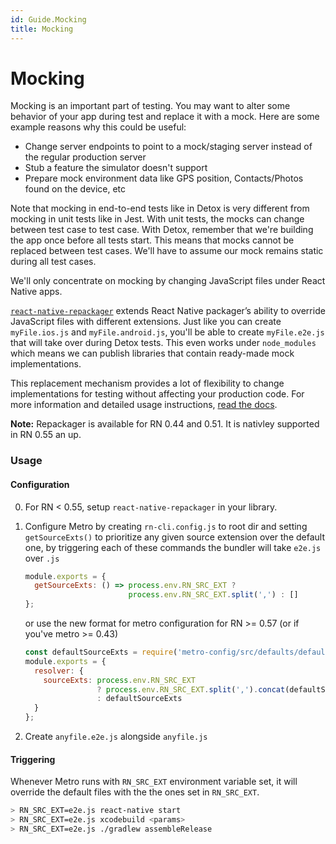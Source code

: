 ```yaml
---
id: Guide.Mocking
title: Mocking
---
```


# Mocking 

Mocking is an important part of testing. You may want to alter some behavior of your app during test and replace it with a mock. Here are some example reasons why this could be useful:

* Change server endpoints to point to a mock/staging server instead of the regular production server
* Stub a feature the simulator doesn't support
* Prepare mock environment data like GPS position, Contacts/Photos found on the device, etc

Note that mocking in end-to-end tests like in Detox is very different from mocking in unit tests like in Jest. With unit tests, the mocks can change between test case to test case. With Detox, remember that we're building the app once before all tests start. This means that mocks cannot be replaced between test cases. We'll have to assume our mock remains static during all test cases.

We'll only concentrate on mocking by changing JavaScript files under React Native apps.

[`react-native-repackager`](https://github.com/wix/react-native-repackager) extends React Native packager’s ability to override JavaScript files with different extensions. Just like you can create `myFile.ios.js` and `myFile.android.js`, you'll be able to create `myFile.e2e.js` that will take over during Detox tests. This even works under `node_modules` which means we can publish libraries that contain ready-made mock implementations.

This replacement mechanism provides a lot of flexibility to change implementations for testing without affecting your production code. For more information and detailed usage instructions, [read the docs](https://github.com/wix/react-native-repackager/blob/master/README.md).

**Note:** Repackager is available for RN 0.44 and 0.51. It is nativley supported in RN 0.55 an up.


### Usage

#### Configuration
0. For RN < 0.55, setup `react-native-repackager` in your library.
1. Configure Metro by creating `rn-cli.config.js` to root dir and setting `getSourceExts()` to prioritize any given source extension over the default one, by triggering each of these commands the bundler will take `e2e.js` over `.js`

    ```js
    module.exports = {
      getSourceExts: () => process.env.RN_SRC_EXT ? 
                           process.env.RN_SRC_EXT.split(',') : []
    };

    ```

    or use the new format for metro configuration for RN >= 0.57 (or if you've metro >= 0.43)

    ```js
    const defaultSourceExts = require('metro-config/src/defaults/defaults').sourceExts
    module.exports = {
      resolver: { 
        sourceExts: process.env.RN_SRC_EXT
                    ? process.env.RN_SRC_EXT.split(',').concat(defaultSourceExts)
                    : defaultSourceExts
      }
    };
    ```

2. Create `anyfile.e2e.js` alongside `anyfile.js`



#### Triggering 
Whenever Metro runs with `RN_SRC_EXT` environment variable set, it will override the default files with the the ones set in `RN_SRC_EXT`.

```bash
> RN_SRC_EXT=e2e.js react-native start
> RN_SRC_EXT=e2e.js xcodebuild <params>
> RN_SRC_EXT=e2e.js ./gradlew assembleRelease
``` 

